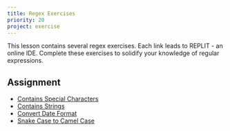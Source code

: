 ```yaml
---
title: Regex Exercises
priority: 20
project: exercise
---
```


This lesson contains several regex exercises. Each link leads to REPLIT - an online IDE. Complete these exercises to solidify your knowledge of regular expressions.



## Assignment

- [Contains Special Characters](https://replit.com/@Vennbury/containsSpecialCharacters#main.py)
- [Contains Strings](https://replit.com/@Vennbury/containsStrings#main.py)
- [Convert Date Format](https://replit.com/@Vennbury/convertDateFormat#main.py)
- [Snake Case to Camel Case](https://replit.com/@Vennbury/snakeCaseToCamelCase#main.py)


